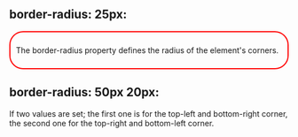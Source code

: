 <!DOCTYPE html>
<html>
<head>
<style> 
#example1 {
  border: 2px solid red;
  padding: 10px;
  border-radius: 25px;
}

#example2 {
  border: 2px solid red;
  padding: 10px;
  border-radius: 50%;
}
</style>
</head>
<body>

<h2>border-radius: 25px:</h2>
<div id="example1">
  <p>The border-radius property defines the radius of the element's corners.</p>
</div>

<h2>border-radius: 50px 20px:</h2>
<div id="example2">
  <p>If two values are set; the first one is for the top-left and bottom-right corner, the second one for the top-right and bottom-left corner.</p>
</div>

</body>
</html>

